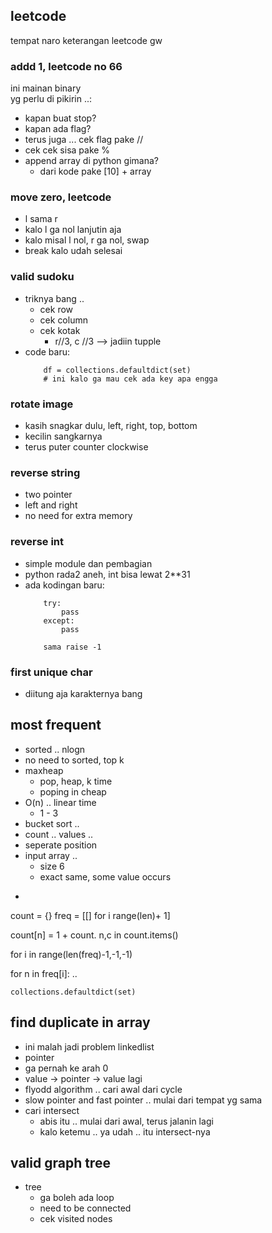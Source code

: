 ## leetcode
tempat naro keterangan leetcode gw

### addd 1, leetcode no 66
ini mainan binary   
yg perlu di pikirin ..:
- kapan buat stop?
- kapan ada flag?
- terus juga ... cek flag pake //
- cek cek sisa pake %
- append array di python gimana?
    - dari kode pake [10] + array

### move zero, leetcode 
- l sama r
- kalo l ga nol lanjutin aja
- kalo misal l nol, r ga nol, swap
- break kalo udah selesai

### valid sudoku
- triknya bang ..
    - cek row
    - cek column
    - cek kotak
        - r//3, c //3 --> jadiin tupple
- code baru:
    ```
        df = collections.defaultdict(set)
        # ini kalo ga mau cek ada key apa engga
    ```

### rotate image
- kasih snagkar dulu, left, right, top, bottom
- kecilin sangkarnya
- terus puter counter clockwise



### reverse string
- two pointer
- left and right
- no need for extra memory

### reverse int
- simple module dan pembagian
- python rada2 aneh, int bisa lewat 2**31
- ada kodingan baru:
    ```
        try:
            pass
        except:
            pass
        
        sama raise -1
    ```

### first unique char
- diitung aja karakternya bang

## most frequent
- sorted .. nlogn
- no need to sorted, top k
- maxheap
    - pop, heap, k time
    - poping in cheap
- O(n) .. linear time
    - 1 - 3
- bucket sort ..
- count .. values ..
- seperate position
- input array ..
    - size 6
    - exact same, some value occurs
- ```
count = {}
freq = [[] for i range(len)+ 1]

count[n] = 1 + count.
n,c in count.items()

for i in range(len(freq)-1,-1,-1)

for n in freq[i]:
..

```
collections.defaultdict(set)
```

## find duplicate in array
- ini malah jadi problem linkedlist
- pointer
- ga pernah ke arah 0
- value -> pointer -> value lagi
- flyodd algorithm .. cari awal dari cycle
- slow pointer and fast pointer .. mulai dari tempat yg sama
- cari intersect
    - abis itu .. mulai dari awal, terus jalanin lagi
    - kalo ketemu .. ya udah .. itu intersect-nya

## valid graph tree
- tree
    - ga boleh ada loop
    - need to be connected
    - cek visited nodes



